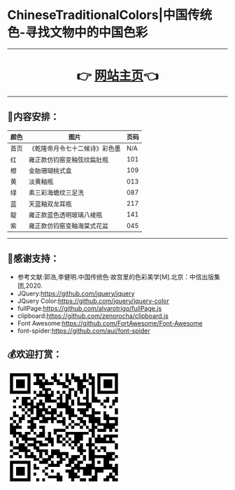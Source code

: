 # ChineseTraditionalColors|中国传统色-寻找文物中的中国色彩

---

# <center>👉 [网站主页](https://rzerofour.github.io/ChineseTraditionalColors/)👈</center>

---

## 📕内容安排：
| 颜色 | 图片                           | 页码 |
| ---- | ------------------------------ | ---- |
| 首页 | 《乾隆帝月令七十二候诗》彩色墨 | N/A  |
| 红   | 雍正款仿钧窑变釉弦纹扁肚瓶     | 101  |
| 橙   | 金胎珊瑚桃式盒                 | 109  |
| 黄   | 淡黄釉瓶                       | 013  |
| 绿   | 素三彩海蟾纹三足洗             | 087  |
| 蓝   | 天蓝釉双龙耳瓶                 | 217  |
| 靛   | 雍正款蓝色透明玻璃八棱瓶       | 141  |
| 紫   | 雍正款仿钧窑变釉海棠式花盆     | 045  |


---

## 💖感谢支持：
 - 参考文献:郭浩,李健明.中国传统色·故宫里的色彩美学[M].北京：中信出版集团,2020.
 - JQuery:https://github.com/jquery/jquery
 - JQuery Color:https://github.com/jquery/jquery-color
 - fullPage:https://github.com/alvarotrigo/fullPage.js
 - clipboard:https://github.com/zenorocha/clipboard.js
 - Font Awesome:https://github.com/FortAwesome/Font-Awesome
 - font-spider:https://github.com/aui/font-spider
  
## 💰欢迎打赏：
![QR](src/main/webapp/img_/QR.png)